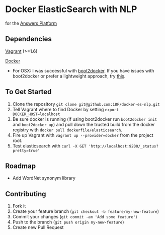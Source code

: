 Docker ElasticSearch with NLP
=========
for the [Answers Platform](https://github.com/18f/answers)

Dependencies
---

[Vagrant](https://www.vagrantup.com/downloads.html) (>=1.6)

[Docker](https://docs.docker.com/installation/#installation)

- For OSX: I was successful with [boot2docker](https://github.com/boot2docker/osx-installer/releases). If you have issues with boot2docker or prefer a lightweight approach, try [this](http://zaiste.net/2014/02/lightweight_docker_experience_on_osx/).



To Get Started
---

1. Clone the repository `git clone git@github.com:18F/docker-es-nlp.git`
2. Tell Vagrant where to find Docker by setting `export DOCKER_HOST=localhost`
3. Be sure docker is running (if using boot2docker run `boot2docker init` and `boot2docker up`) and pull down the trusted build from the docker registry with `docker pull dockerfile/elasticsearch`.
4. Fire up Vagrant with `vagrant up --provider=docker` from the project root.
5. Test elasticsearch with `curl -X GET 'http://localhost:9200/_status?pretty=true'`


Roadmap
---
- Add WordNet synonym library


Contributing
---

1. Fork it
2. Create your feature branch (`git checkout -b feature/my-new-feature`)
3. Commit your changes (`git commit -am 'Add some feature'`)
4. Push to the branch (`git push origin my-new-feature`)
5. Create new Pull Request

